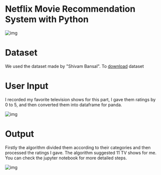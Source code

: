 # Netflix Movie Recommendation System with Python

![img](https://i.hizliresim.com/YN8bHV.jpg)

# Dataset
We used the dataset made by "Shivam Bansal". To [download](https://www.kaggle.com/shivamb/netflix-shows) dataset
# User Input
I recorded my favorite television shows for this part, I gave them ratings by 0 to 5, and then converted them into dataframe for panda.

![img](https://i.hizliresim.com/bfyHwQ.png)
# Output
Firstly the algorithm divided them according to their categories and then processed the ratings I gave. The algorithm suggested 11 TV shows for me.
You can check the jupyter notebook for more detailed steps.

![img](https://i.hizliresim.com/l5p5o8.png)
